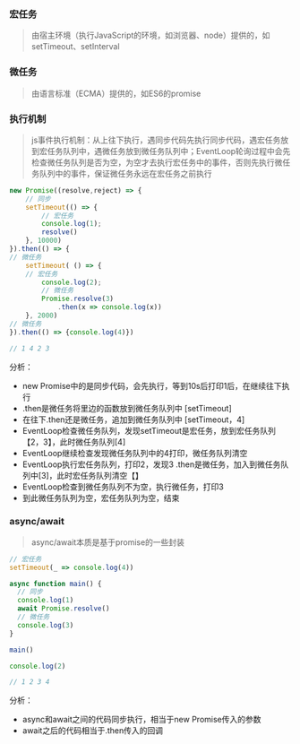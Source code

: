 ### 宏任务

> 由宿主环境（执行JavaScript的环境，如浏览器、node）提供的，如setTimeout、setInterval

### 微任务

> 由语言标准（ECMA）提供的，如ES6的promise

### 执行机制

> js事件执行机制：从上往下执行，遇同步代码先执行同步代码，遇宏任务放到宏任务队列中，遇微任务放到微任务队列中；EventLoop轮询过程中会先检查微任务队列是否为空，为空才去执行宏任务中的事件，否则先执行微任务队列中的事件，保证微任务永远在宏任务之前执行

```js
new Promise((resolve,reject) => {
    // 同步
    setTimeout(() => {
        // 宏任务
        console.log(1);
        resolve()
    }, 10000)
}).then(() => {
// 微任务
    setTimeout( () => {
    // 宏任务
        console.log(2);
        // 微任务
        Promise.resolve(3)
            .then(x => console.log(x))
    }, 2000)
// 微任务
}).then(() => {console.log(4)})

// 1 4 2 3
```

分析：

* new Promise中的是同步代码，会先执行，等到10s后打印1后，在继续往下执行
* .then是微任务将里边的函数放到微任务队列中  \[setTimeout\]
* 在往下.then还是微任务，追加到微任务队列中 \[setTimeout，4\]
* EventLoop检查微任务队列，发现setTimeout是宏任务，放到宏任务队列【2，3】，此时微任务队列\[4\]
* EventLoop继续检查发现微任务队列中的4打印，微任务队列清空
* EventLoop执行宏任务队列，打印2，发现3 .then是微任务，加入到微任务队列中\[3\]，此时宏任务队列清空【】
* EventLoop检查到微任务队列不为空，执行微任务，打印3
* 到此微任务队列为空，宏任务队列为空，结束

### async/await

> async/await本质是基于promise的一些封装

```js
// 宏任务
setTimeout(_ => console.log(4))

async function main() {
  // 同步
  console.log(1)
  await Promise.resolve()
  // 微任务
  console.log(3)
}

main()

console.log(2)

// 1 2 3 4
```

分析：

* async和await之间的代码同步执行，相当于new Promise传入的参数
* await之后的代码相当于.then传入的回调



